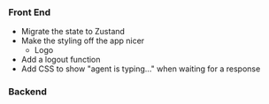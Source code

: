 ### Front End

-   Migrate the state to Zustand
-   Make the styling off the app nicer
    -   Logo
-   Add a logout function
-   Add CSS to show "agent is typing..." when waiting for a response

### Backend
